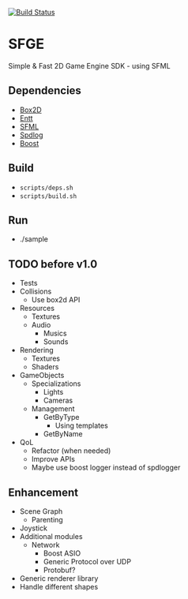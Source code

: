 [![Build Status](https://travis-ci.com/stephgalibert/sfge.svg?token=4xRtKLGfqqmAj18wsve3&branch=main)](https://travis-ci.com/stephgalibert/sfge)

# SFGE

Simple & Fast 2D Game Engine SDK - using SFML

## Dependencies

* [Box2D](https://github.com/erincatto/box2d/tree/v2.4.1)   
* [Entt](https://github.com/skypjack/entt/tree/v3.6.0)
* [SFML](https://github.com/SFML/SFML/tree/2.5.1)
* [Spdlog](https://github.com/gabime/spdlog/tree/v1.8.2)
* [Boost](https://www.boost.org/users/history/version_1_71_0.html)
  
## Build

* `scripts/deps.sh`
* `scripts/build.sh`

## Run

* ./sample

## TODO before v1.0

* Tests
* Collisions
  * Use box2d API
* Resources
  * Textures
  * Audio
    * Musics
    * Sounds
* Rendering
  * Textures
  * Shaders
* GameObjects
  * Specializations
    * Lights
    * Cameras
  * Management
    * GetByType
      * Using templates
    * GetByName
* QoL
  * Refactor (when needed)
  * Improve APIs
  * Maybe use boost logger instead of spdlogger
  
## Enhancement

* Scene Graph
  * Parenting
* Joystick
* Additional modules
  * Network
    * Boost ASIO
    * Generic Protocol over UDP
    * Protobuf?
* Generic renderer library
* Handle different shapes
